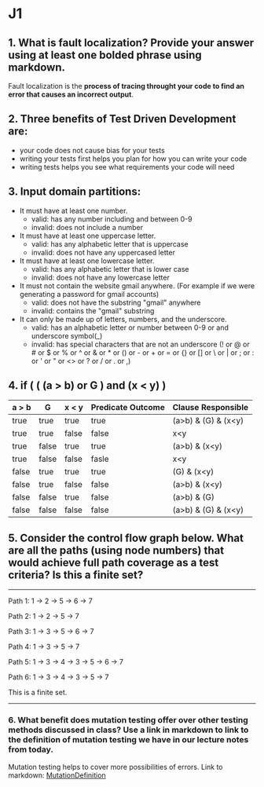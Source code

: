 # J1
## 1. What is fault localization? Provide your answer using at least one bolded phrase using markdown.
Fault localization is the **process of tracing throught your code to find an error that causes an incorrect output**.
## 2. Three benefits of Test Driven Development are:
- your code does not cause bias for your tests 
- writing your tests first helps you plan for how you can write your code
- writing tests helps you see what requirements your code will need
## 3. Input domain partitions:
- It must have at least one number.
    * valid: has any number including and between 0-9
    * invalid: does not include a number
- It must have at least one uppercase letter.
    * valid: has any alphabetic letter that is uppercase
    * invalid: does not have any uppercased letter
- It must have at least one lowercase letter.
    * valid: has any alphabetic letter that is lower case
    * invalid: does not have any lowercase letter
- It must not contain the website gmail anywhere. (For example if we were generating a password for gmail accounts)
    * valid: does not have the substring "gmail" anywhere
    * invalid: contains the "gmail" substring
- It can only be made up of letters, numbers, and the underscore.
    * valid: has an alphabetic letter or number between 0-9 or and underscore symbol(_)
    * invalid: has special characters that are not an underscore (! or @ or # or $ or % or ^ or & or * or () or - or + or = or {} or [] or \ or | or ; or : or ' or " or <> or ? or / or . or ,)
## 4. if ( ( (a > b) or G ) and (x < y) )
| a > b |   G   | x < y | Predicate Outcome | Clause Responsible |
|-------|-------|-------|-------------------|--------------------|
| true  | true  | true  | true              | (a>b) & (G) & (x<y)|
| true  | true  | false | false             | x<y                |
| true  | false | true  | true              | (a>b) & (x<y)      |
| true  | false | false | fasle             | x<y                |
| false | true  | true  | true              | (G) & (x<y)        |
| false | true  | false | false             | (a>b) & (x<y)      |
| false | false | true  | false             | (a>b) & (G)        |
| false | false | false | false             | (a>b) & (G) & (x<y)|
## 5. Consider the control flow graph below. What are all the paths (using node numbers) that would achieve full path coverage as a test criteria? Is this a finite set?
---

Path 1: 1 -> 2 -> 5 -> 6 -> 7

Path 2: 1 -> 2 -> 5 -> 7

Path 3: 1 -> 3 -> 5 -> 6 -> 7

Path 4: 1 -> 3 -> 5 -> 7

Path 5: 1 -> 3 -> 4 -> 3 -> 5 -> 6 -> 7

Path 6: 1 -> 3 -> 4 -> 3 -> 5 -> 7

This is a finite set. 

---
### 6. What benefit does mutation testing offer over other testing methods discussed in class? Use a link in markdown to link to the definition of mutation testing we have in our lecture notes from today.
Mutation testing helps to cover more possibilities of errors.
Link to markdown: [MutationDefinition](https://cs2113-f24.github.io/j/software_testing)

